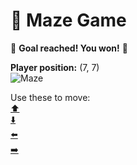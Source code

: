 # 🧩 Maze Game  
🏁 **Goal reached! You won!** 🏁

**Player position:** (7, 7)  
![Maze](https://recognize-instructor-criteria-other.trycloudflare.com/images/pos_7_7.png?t=1760503402655)

Use these to move:  
[⬆️](https://recognize-instructor-criteria-other.trycloudflare.com/move/7_7_w)  
[⬇️](https://recognize-instructor-criteria-other.trycloudflare.com/move/7_7_s)  
[⬅️](https://recognize-instructor-criteria-other.trycloudflare.com/move/7_7_a)  
[➡️](https://recognize-instructor-criteria-other.trycloudflare.com/move/7_7_d)
